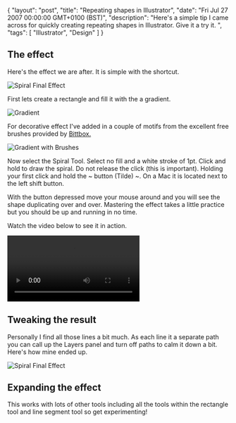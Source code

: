 {
  "layout": "post",
  "title": "Repeating shapes in Illustrator",
  "date": "Fri Jul 27 2007 00:00:00 GMT+0100 (BST)",
  "description": "Here's a simple tip I came across for quickly creating repeating shapes in Illustrator. Give it a try it. ",
  "tags": [
    "Illustrator",
    "Design"
  ]
}

## The effect

Here's the effect we are after. It is simple with the shortcut.

![Spiral Final Effect][1] 

First lets create a rectangle and fill it with the a gradient. 

![Gradient][2] 

For decorative effect I've added in a couple of motifs from the excellent free brushes provided by [Bittbox.][3]

![Gradient with Brushes][4] 

Now select the Spiral Tool. Select no fill and a white stroke of 1pt. Click and hold to draw the spiral. Do not release the click (this is important). Holding your first click and hold the ~ button (Tilde) ~. On a Mac it is located next to the left shift button. 

With the button depressed move your mouse around and you will see the shape duplicating over and over. Mastering the effect takes a little practice but you should be up and running in no time.

Watch the video below to see it in action.

<video controls>
  <source src="http://cdn.shapeshed.com/movies/mp4/spiral_multi.mp4" type='video/mp4; codecs="avc1.42E01E, mp4a.40.2"' />
  <source src="http://cdn.shapeshed.com/movies/ogv/spiral_multi.ogv" type='video/ogg; codecs="theora, vorbis"' />
  To view this video you need the latest version of <a href="http://www.apple.com/safari/">Safari</a>, <a href="http://www.mozilla.com/firefox/">Firefox</a> or <a href="http://www.google.com/chrome">Chrome</a>. Alterantively download the videos and watch them offline. <a href="http://cdn.shapeshed.com/movies/mp4/spiral_multi.mp4">Windows / Mac (mp4)</a>, <a href="http://cdn.shapeshed.com/movies/ogv/spiral_multi.ogv">Linux (ogv)</a>
</video>

## Tweaking the result

Personally I find all those lines a bit much. As each line it a separate path you can call up the Layers panel and turn off paths to calm it down a bit. Here's how mine ended up.

![Spiral Final Effect][1] 

## Expanding the effect

This works with lots of other tools including all the tools within the rectangle tool and line segment tool so get experimenting!

 [1]: http://shapeshed.com/images/articles/some_on_some_off.jpg 
 [2]: http://shapeshed.com/images/articles/gradient.jpg 
 [3]: http://www.bittbox.com/freebies/free-illustrator-brushes-teardrop-foliage/
 [4]: http://shapeshed.com/images/articles/gradient_brushes.jpg 
